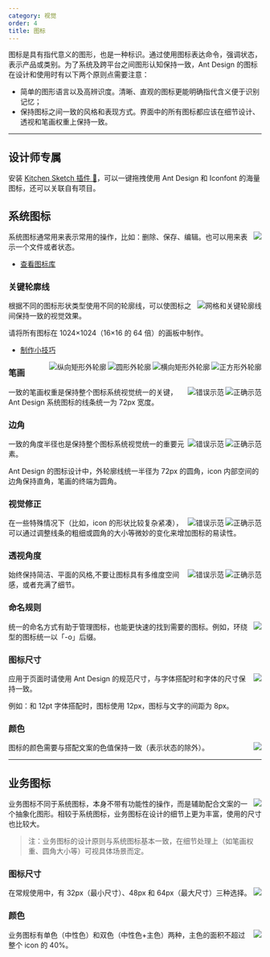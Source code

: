 ```yaml
---
category: 视觉
order: 4
title: 图标
---
```


图标是具有指代意义的图形，也是一种标识。通过使用图标表达命令，强调状态，表示产品或类别。为了系统及跨平台之间图形认知保持一致，Ant Design 的图标在设计和使用时有以下两个原则点需要注意：

- 简单的图形语言以及高辨识度。清晰、直观的图标更能明确指代含义便于识别记忆；
- 保持图标之间一致的风格和表现方式。界面中的所有图标都应该在细节设计、透视和笔画权重上保持一致。

---

## 设计师专属

安装 [Kitchen Sketch 插件 💎](https://kitchen.alipay.com)，可以一键拖拽使用 Ant Design 和 Iconfont 的海量图标，还可以关联自有项目。

## 系统图标

<img class="preview-img no-padding" align="right" src="https://gw.alipayobjects.com/zos/rmsportal/XzOPonWCsPjvgkrklCzo.png">

系统图标通常用来表示常用的操作，比如：删除、保存、编辑。也可以用来表示一个文件或者状态。

- [查看图标库](/components/icon/)

### 关键轮廓线

<img class="preview-img no-padding" align="right" src="https://gw.alipayobjects.com/zos/rmsportal/beTZeZjJBVuhMyTOhebs.png" alt="网格和关键轮廓线">

根据不同的图标形状类型使用不同的轮廓线，可以使图标之间保持一致的视觉效果。

请将所有图标在 1024×1024（16×16 的 64 倍）的画板中制作。

- [制作小技巧](https://zos.alipayobjects.com/rmsportal/hmNuLjCkBssupcZgYAde.png)

<img class="preview-img no-padding inline" align="right" src="https://gw.alipayobjects.com/zos/rmsportal/rxuHAKGEGLuqBJAAhnSm.png" alt="正方形外轮廓">
<img class="preview-img no-padding inline" align="right" src="https://gw.alipayobjects.com/zos/rmsportal/fhkmysGZiTkPVszWHgUy.png" alt="横向矩形外轮廓">

<img class="preview-img no-padding inline" align="right" src="https://gw.alipayobjects.com/zos/rmsportal/BiraoJgbXokyzmUFqVuf.png" alt="圆形外轮廓">
<img class="preview-img no-padding inline" align="right" src="https://gw.alipayobjects.com/zos/rmsportal/wgQLwFnPaeEalmmSuBMO.png" alt="纵向矩形外轮廓">

### 笔画

<img class="preview-img no-padding good" align="right" src="https://gw.alipayobjects.com/zos/rmsportal/uoNmxXiqKpfoFDdEVjUB.png" alt="正确示范" description="icon 的线条粗细统一保持为 72px">
<img class="preview-img no-padding bad" align="right" src="https://gw.alipayobjects.com/zos/rmsportal/cnFYbWzcKaPFSiHcptCF.png" alt="错误示范" description="icon 的线条粗细不统一">

一致的笔画权重是保持整个图标系统视觉统一的关键，Ant Design 系统图标的线条统一为 72px 宽度。

### 边角

<img class="preview-img no-padding good" align="right" src="https://gw.alipayobjects.com/zos/rmsportal/tGbuhPmvEJXmOFoYAkPK.png" alt="正确示范" description="图标的边角设计都遵循了 Ant Design 的规范">
<img class="preview-img no-padding bad" align="right" src="https://gw.alipayobjects.com/zos/rmsportal/JekevTlqdDJQLIQwrppm.png" alt="错误示范" description="线条的终端并不是圆角">

一致的角度半径也是保持整个图标系统视觉统一的重要元素。

Ant Design 的图标设计中，外轮廓线统一半径为 72px 的圆角，icon 内部空间的边角保持直角，笔画的终端为圆角。

### 视觉修正

<img class="preview-img no-padding good" align="right" src="https://gw.alipayobjects.com/zos/rmsportal/VghPLyDUdFmjhGJlNxjV.png" alt="正确示范" description="对于图标内较复杂的『JPG』字母在笔画权重上进行了微调，让图标看上去更和谐">
<img class="preview-img no-padding bad" align="right" src="https://gw.alipayobjects.com/zos/rmsportal/qnzloxRQmvHzHAhWWwCS.png" alt="错误示范" description="icon 图形太复杂，空间显得拥挤">

在一些特殊情况下（比如，icon 的形状比较复杂紧凑），可以通过调整线条的粗细或圆角的大小等微妙的变化来增加图标的易读性。

### 透视角度

<img class="preview-img no-padding good" align="right" src="https://gw.alipayobjects.com/zos/rmsportal/tIePnIOTXtgzVKbqwucm.png" alt="正确示范" description="保持平面、简洁的风格">
<img class="preview-img no-padding bad" align="right" src="https://gw.alipayobjects.com/zos/rmsportal/ALNOEelXeFhxUobLqyCq.png" alt="错误示范" description="图标具有俯视角度，并不是在一个维度空间内">

始终保持简洁、平面的风格,不要让图标具有多维度空间感，或者充满了细节。

### 命名规则

<img class="preview-img no-padding" align="right" src="https://gw.alipayobjects.com/zos/rmsportal/NFOvbdbVWeeEqOkdUfVB.png">

统一的命名方式有助于管理图标，也能更快速的找到需要的图标。例如，环绕型的图标统一以「-o」后缀。

### 图标尺寸

<img class="preview-img no-padding" align="right" src="https://gw.alipayobjects.com/zos/rmsportal/jAuedlyhNIDyOIZTqbqN.png">

应用于页面时请使用 Ant Design 的规范尺寸，与字体搭配时和字体的尺寸保持一致。

例如：和 12pt 字体搭配时，图标使用 12px，图标与文字的间距为 8px。

### 颜色

<img class="preview-img no-padding" align="right" src="https://gw.alipayobjects.com/zos/rmsportal/LxGLhtnwvCqZWYqGDAAr.png" description="表格中 @Black = #000000、@White = #FFFFFF、@Blue-6 = #1890FF">

图标的颜色需要与搭配文案的色值保持一致（表示状态的除外）。

---

## 业务图标

<img class="preview-img no-padding" align="right" src="https://gw.alipayobjects.com/zos/rmsportal/EADAnRecKSTxvpxPzKoq.png">

业务图标不同于系统图标，本身不带有功能性的操作，而是辅助配合文案的一个抽象化图形。相较于系统图标，业务图标在设计的细节上更为丰富，使用的尺寸也比较大。

> 注：业务图标的设计原则与系统图标基本一致，在细节处理上（如笔画权重、圆角大小等）可视具体场景而定。

### 图标尺寸

<img class="preview-img no-padding" align="right" src="https://gw.alipayobjects.com/zos/rmsportal/uwAgfciGszhdiVlMSBXK.png">

在常规使用中，有 32px（最小尺寸）、48px 和 64px（最大尺寸）三种选择。

### 颜色

<img class="preview-img no-padding" align="right" src="https://gw.alipayobjects.com/zos/rmsportal/wUxhTxZlHoTxDvneWBWO.png">

业务图标有单色（中性色）和双色（中性色+主色）两种，主色的面积不超过整个 icon 的 40%。
